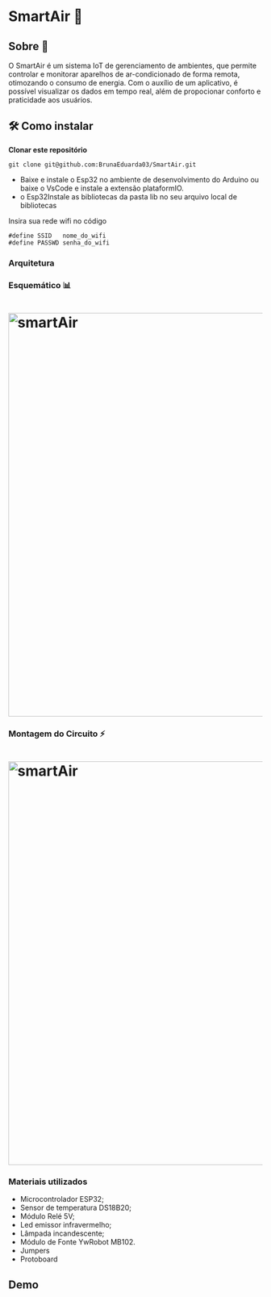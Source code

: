 # SmartAir :iphone:

## Sobre  :speech_balloon:
O SmartAir é um sistema IoT de gerenciamento de ambientes, que permite controlar e monitorar aparelhos de ar-condicionado de forma remota, otimozando o consumo de energia. Com o auxílio de um aplicativo, é possível visualizar os dados em tempo real, além de propocionar conforto e praticidade aos usuários.


## 🛠️ Como instalar

**Clonar este repositório**

```
git clone git@github.com:BrunaEduarda03/SmartAir.git
```


* Baixe e instale o Esp32 no ambiente de desenvolvimento do Arduino ou baixe o VsCode e instale a extensão plataformIO.
* o Esp32Instale as bibliotecas da pasta lib no seu arquivo local de bibliotecas

Insira sua rede wifi no código
```
#define SSID   nome_do_wifi
#define PASSWD senha_do_wifi 
```

### Arquitetura

### Esquemático :bar_chart:
<h1>
<img alt="smartAir" src="https://user-images.githubusercontent.com/73250271/236272300-befe25dd-01c7-4ac0-89d1-bbbf70ae2a07.jpeg" width="800px" align="center" />
</h1> 

### Montagem do Circuito :zap:
<h1>
<img alt="smartAir" src="https://user-images.githubusercontent.com/73250271/236264650-9ad44be0-b0e9-4dcc-add7-f791e209c4dd.jpeg" width="800px" align="center" />
</h1> 


### Materiais utilizados

* Microcontrolador ESP32;
* Sensor de temperatura DS18B20;
* Módulo Relé 5V;
* Led emissor infravermelho;
* Lâmpada incandescente;
* Módulo de Fonte YwRobot MB102.
* Jumpers
* Protoboard

## Demo


